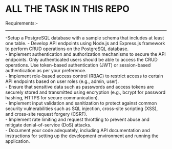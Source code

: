 # ALL THE TASK IN THIS REPO
Requirements:-
<hr>
 -Setup a PostgreSQL database with a sample schema that includes at least one table.
- Develop API endpoints using Node.js and Express.js framework to perform CRUD operations on the PostgreSQL database.<br>
- Implement authentication and authorization mechanisms to secure the API endpoints. Only authenticated users should be able to access the CRUD operations. Use token-based authentication (JWT) or session-based authentication as per your preference.<br>
- Implement role-based access control (RBAC) to restrict access to certain API endpoints based on user roles (e.g., admin, user).<br>
- Ensure that sensitive data such as passwords and access tokens are securely stored and transmitted using encryption (e.g., bcrypt for password hashing, HTTPS for secure communication).<br>
- Implement input validation and sanitization to protect against common security vulnerabilities such as SQL injection, cross-site scripting (XSS), and cross-site request forgery (CSRF).<br>
- Implement rate limiting and request throttling to prevent abuse and mitigate denial-of-service (DoS) attacks.<br>
- Document your code adequately, including API documentation and instructions for setting up the development environment and running the application.<br>
